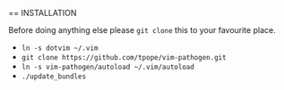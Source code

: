== INSTALLATION

Before doing anything else please `git clone` this to your favourite place.

 - `ln -s dotvim ~/.vim`
 - `git clone https://github.com/tpope/vim-pathogen.git`
 - `ln -s vim-pathogen/autoload ~/.vim/autoload`
 - `./update_bundles`
